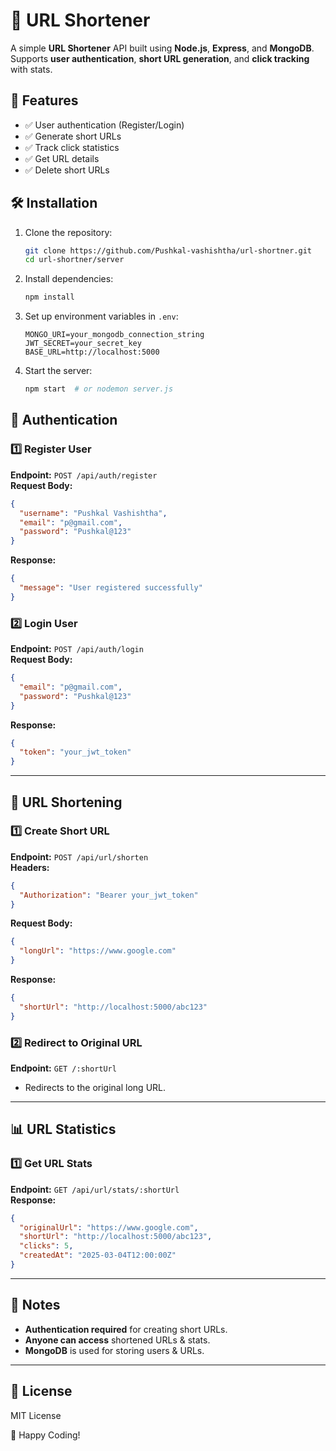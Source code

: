 # 🔗 URL Shortener

A simple **URL Shortener** API built using **Node.js**, **Express**, and **MongoDB**. Supports **user authentication**, **short URL generation**, and **click tracking** with stats.

## 🚀 Features

- ✅ User authentication (Register/Login)
- ✅ Generate short URLs
- ✅ Track click statistics
- ✅ Get URL details
- ✅ Delete short URLs

## 🛠️ Installation

1. Clone the repository:
   ```sh
   git clone https://github.com/Pushkal-vashishtha/url-shortner.git
   cd url-shortner/server
   ```

2. Install dependencies:
   ```sh
   npm install
   ```

3. Set up environment variables in `.env`:
   ```env
   MONGO_URI=your_mongodb_connection_string
   JWT_SECRET=your_secret_key
   BASE_URL=http://localhost:5000
   ```

4. Start the server:
   ```sh
   npm start  # or nodemon server.js
   ```

## 🔑 Authentication

### 1️⃣ Register User
**Endpoint:** `POST /api/auth/register`  
**Request Body:**
   ```json
   {
     "username": "Pushkal Vashishtha",
     "email": "p@gmail.com",
     "password": "Pushkal@123"
   }
   ```
**Response:**
   ```json
   {
     "message": "User registered successfully"
   }
   ```

### 2️⃣ Login User
**Endpoint:** `POST /api/auth/login`  
**Request Body:**
   ```json
   {
     "email": "p@gmail.com",
     "password": "Pushkal@123"
   }
   ```
**Response:**
   ```json
   {
     "token": "your_jwt_token"
   }
   ```

---

## 🔗 URL Shortening

### 1️⃣ Create Short URL
**Endpoint:** `POST /api/url/shorten`  
**Headers:**
   ```json
   {
     "Authorization": "Bearer your_jwt_token"
   }
   ```
**Request Body:**
   ```json
   {
     "longUrl": "https://www.google.com"
   }
   ```
**Response:**
   ```json
   {
     "shortUrl": "http://localhost:5000/abc123"
   }
   ```

### 2️⃣ Redirect to Original URL
**Endpoint:** `GET /:shortUrl`
- Redirects to the original long URL.

---

## 📊 URL Statistics

### 1️⃣ Get URL Stats
**Endpoint:** `GET /api/url/stats/:shortUrl`  
**Response:**
   ```json
   {
     "originalUrl": "https://www.google.com",
     "shortUrl": "http://localhost:5000/abc123",
     "clicks": 5,
     "createdAt": "2025-03-04T12:00:00Z"
   }
   ```

---

## 📌 Notes
- **Authentication required** for creating short URLs.
- **Anyone can access** shortened URLs & stats.
- **MongoDB** is used for storing users & URLs.

---

## 📜 License
MIT License

🚀 Happy Coding!
